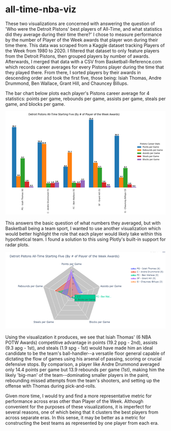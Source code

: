# all-time-nba-viz

These two visualizations are concerned with answering the question of 'Who were the Detroit Pistons' best players of All-Time, and what statistics did they average during their time there?' I chose to measure performance by the number of Player of the Week awards that player won during their time there. This data was scraped from a Kaggle dataset tracking Players of the Week from 1980 to 2020. I filtered that dataset to only feature players from the Detroit Pistons, then grouped players by number of awards. Afterwards, I merged that data with a CSV from Basketball-Reference.com which records career averages for every Pistons player during the time that they played there. From there, I sorted players by their awards in descending order and took the first five, those being: Isiah Thomas, Andre Drummond, Ben Wallace, Grant Hill, and Chauncey Billups.

The bar chart below plots each player's Pistons career average for 4 statistics: points per game, rebounds per game, assists per game, steals per game, and blocks per game. 

![](https://github.com/mattguev/all-time-nba-viz/blob/main/Bar%20Chart.png?raw=True)

This answers the basic question of what numbers they averaged, but with Basketball being a team sport, I wanted to use another visualization which would better highlight the role that each player would likely take within this hypothetical team. I found a solution to this using Plotly's built-in support for radar plots. 

![](https://github.com/mattguev/all-time-nba-viz/blob/main/Radar%20Chart.png?raw=true)

Using the visualization it produces, we see that Isiah Thomas' (6 NBA POTW Awards) competitive advantage in points (19.2 ppg - 2nd), assists (9.3 apg - 1st), and steals (1.9 spg - 1st) would have made him an ideal candidate to be the team's ball-handler--a versatile floor general capable of dictating the flow of games using his arsenal of passing, scoring or crucial defensive stops. By comparison, a player like Andre Drummond averaged only 14.4 points per game but 13.9 rebounds per game (1st), making him the likely 'big-man' of the team--dominating smaller players in the paint, rebounding missed attempts from the team's shooters, and setting up the offense with Thomas during pick-and-rolls.

Given more time, I would try and find a more representative metric for performance across eras other than Player of the Week. Although convenient for the purposes of these visualizations, it is imperfect for several reasons, one of which being that it clusters the best players from across separate eras. In this sense, it may be better as a metric for constructing the best teams as represented by one player from each era.
